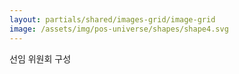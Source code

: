 ```yaml
---
layout: partials/shared/images-grid/image-grid
image: /assets/img/pos-universe/shapes/shape4.svg
---
```


선임 위원회 구성
